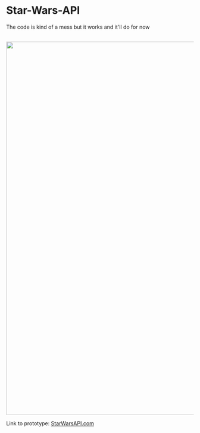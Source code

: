 # Star-Wars-API
The code is kind of a mess but it works and it'll do for now

<br />

 <img alt="" width="1000" src="https://github.com/ZekaBoga/Star-Wars-API/blob/main/images/sample.png">

<br />

Link to prototype: [StarWarsAPI.com](http://isaquesilva.infinityfreeapp.com/Star-Wars-API/)
